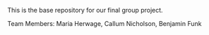 This is the base repository for our final group project.

Team Members: Maria Herwage, Callum Nicholson, Benjamin Funk